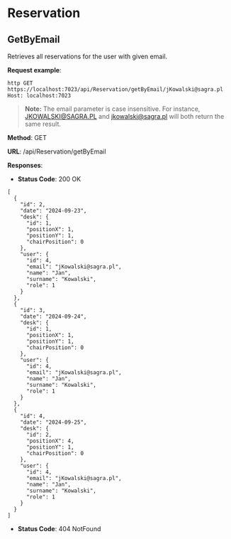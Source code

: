 # Reservation

## GetByEmail

Retrieves all reservations for the user with given email.

**Request example**:

```
http GET https://localhost:7023/api/Reservation/getByEmail/jKowalski@sagra.pl
Host: localhost:7023
```
> **Note:** The email parameter is case insensitive. For instance, JKOWALSKI@SAGRA.PL and jkowalski@sagra.pl will both return the same result.

**Method**: GET

**URL**: /api/Reservation/getByEmail

**Responses**:

- **Status Code**: 200 OK

```
[
  {
    "id": 2,
    "date": "2024-09-23",
    "desk": {
      "id": 1,
      "positionX": 1,
      "positionY": 1,
      "chairPosition": 0
    },
    "user": {
      "id": 4,
      "email": "jKowalski@sagra.pl",
      "name": "Jan",
      "surname": "Kowalski",
      "role": 1
    }
  },
  {
    "id": 3,
    "date": "2024-09-24",
    "desk": {
      "id": 1,
      "positionX": 1,
      "positionY": 1,
      "chairPosition": 0
    },
    "user": {
      "id": 4,
      "email": "jKowalski@sagra.pl",
      "name": "Jan",
      "surname": "Kowalski",
      "role": 1
    }
  },
  {
    "id": 4,
    "date": "2024-09-25",
    "desk": {
      "id": 2,
      "positionX": 4,
      "positionY": 1,
      "chairPosition": 0
    },
    "user": {
      "id": 4,
      "email": "jKowalski@sagra.pl",
      "name": "Jan",
      "surname": "Kowalski",
      "role": 1
    }
  }
]
```

- **Status Code**: 404 NotFound

